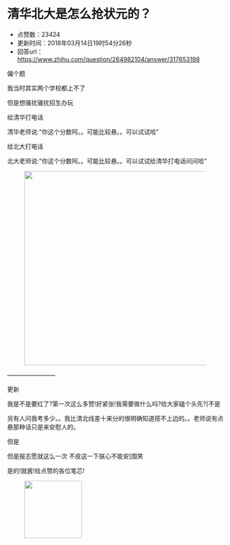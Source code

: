 # 清华北大是怎么抢状元的？
- 点赞数：23424
- 更新时间：2018年03月14日19时54分26秒
- 回答url：https://www.zhihu.com/question/264982104/answer/317653198
<body>
 <p data-pid="Jf42CLNL">偏个题</p>
 <p data-pid="9iDMsIuH">我当时其实两个学校都上不了</p>
 <p data-pid="QHo97H7M">但是想骚扰骚扰招生办玩</p>
 <p data-pid="ZEvbcIvH">给清华打电话</p>
 <p data-pid="xt8L5EAv">清华老师说:"你这个分数阿。。可能比较悬。。可以试试哈"</p>
 <p data-pid="THTZaA5s">给北大打电话</p>
 <p data-pid="Nt2ii_bx">北大老师说:"你这个分数阿。。可能比较悬。。可以试试给清华打电话问问哈"</p>
 <figure>
  <img src="https://pic1.zhimg.com/50/v2-0a8aee12acca519270a9324c19f3e535_720w.jpg?source=1940ef5c" data-rawwidth="453" data-rawheight="391" data-original-token="v2-0a8aee12acca519270a9324c19f3e535" class="origin_image zh-lightbox-thumb" width="453" data-original="https://pic1.zhimg.com/v2-0a8aee12acca519270a9324c19f3e535_r.jpg?source=1940ef5c">
 </figure>
 <p data-pid="Gqc9vsvZ">————————</p>
 <p data-pid="YHzHoeBH">更新</p>
 <p data-pid="arYHx8Ap">我是不是要红了?第一次这么多赞!好紧张!我需要做什么吗?给大家磕个头先?[不是</p>
 <p data-pid="00RfBFoU">另有人问我考多少。。我比清北线差十来分的很明确知道搭不上边的。。老师说有点悬那种话只是来安慰人的。</p>
 <p data-pid="risF1fBV">但是</p>
 <p data-pid="mVkJZlrT">但是报志愿就这么一次 不皮这一下朕心不能安[围笑</p>
 <p data-pid="QJhly0ZA">是的!就酱!给点赞的各位笔芯!</p>
 <figure>
  <img src="https://picx.zhimg.com/50/v2-51fd0eb3eae136f71449e4a105888baa_720w.jpg?source=1940ef5c" data-rawwidth="134" data-rawheight="180" data-original-token="v2-51fd0eb3eae136f71449e4a105888baa" class="content_image" width="134">
 </figure>
</body>
